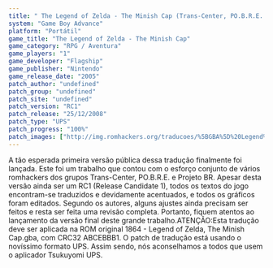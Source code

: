 ```yaml
---
title: " The Legend of Zelda - The Minish Cap (Trans-Center, PO.B.R.E. e Projeto BR)"
system: "Game Boy Advance"
platform: "Portátil"
game_title: "The Legend of Zelda - The Minish Cap"
game_category: "RPG / Aventura"
game_players: "1"
game_developer: "Flagship"
game_publisher: "Nintendo"
game_release_date: "2005"
patch_author: "undefined"
patch_group: "undefined"
patch_site: "undefined"
patch_version: "RC1"
patch_release: "25/12/2008"
patch_type: "UPS"
patch_progress: "100%"
patch_images: ["http://img.romhackers.org/traducoes/%5BGBA%5D%20Legend%20of%20Zelda,%20The%20-%20The%20Minish%20Cap%20-%20Trans-Center%20-%201.png","http://img.romhackers.org/traducoes/%5BGBA%5D%20Legend%20of%20Zelda,%20The%20-%20The%20Minish%20Cap%20-%20Trans-Center%20-%202.png","http://img.romhackers.org/traducoes/%5BGBA%5D%20Legend%20of%20Zelda,%20The%20-%20The%20Minish%20Cap%20-%20Trans-Center%20-%203.png"]
---
```

A tão esperada primeira versão pública dessa tradução finalmente foi lançada. Este foi um trabalho que contou com o esforço conjunto de vários romhackers dos grupos Trans-Center, PO.B.R.E. e Projeto BR. Apesar desta versão ainda ser um RC1 (Release Candidate 1), todos os textos do jogo encontram-se traduzidos e devidamente acentuados, e todos os gráficos foram editados. Segundo os autores, alguns ajustes ainda precisam ser feitos e resta ser feita uma revisão completa. Portanto, fiquem atentos ao lançamento da versão final deste grande trabalho.ATENÇÃO:Esta tradução deve ser aplicada na ROM original 1864 - Legend of Zelda, The Minish Cap.gba, com CRC32 ABCEBBB1. O patch de tradução está usando o novíssimo formato UPS. Assim sendo, nós aconselhamos a todos que usem o aplicador Tsukuyomi UPS.